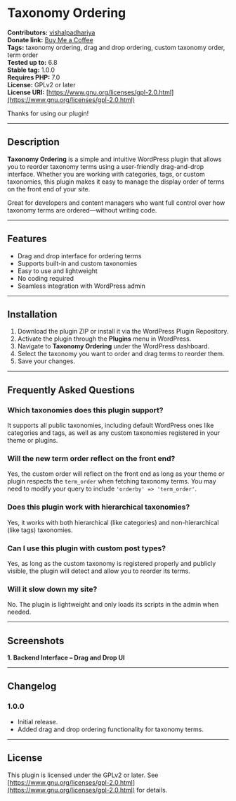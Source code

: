 # Taxonomy Ordering

**Contributors:** [vishalpadhariya](https://profiles.wordpress.org/vishalpadhariya)  
**Donate link:** [Buy Me a Coffee](https://buymeacoffee.com/vishalpadhariya)  
**Tags:** taxonomy ordering, drag and drop ordering, custom taxonomy order, term order  
**Tested up to:** 6.8  
**Stable tag:** 1.0.0  
**Requires PHP:** 7.0  
**License:** GPLv2 or later  
**License URI:** [https://www.gnu.org/licenses/gpl-2.0.html](https://www.gnu.org/licenses/gpl-2.0.html)

Thanks for using our plugin!

---

## Description

**Taxonomy Ordering** is a simple and intuitive WordPress plugin that allows you to reorder taxonomy terms using a user-friendly drag-and-drop interface. Whether you are working with categories, tags, or custom taxonomies, this plugin makes it easy to manage the display order of terms on the front end of your site.

Great for developers and content managers who want full control over how taxonomy terms are ordered—without writing code.

---

## Features

- Drag and drop interface for ordering terms
- Supports built-in and custom taxonomies
- Easy to use and lightweight
- No coding required
- Seamless integration with WordPress admin

---

## Installation

1. Download the plugin ZIP or install it via the WordPress Plugin Repository.
2. Activate the plugin through the **Plugins** menu in WordPress.
3. Navigate to **Taxonomy Ordering** under the WordPress dashboard.
4. Select the taxonomy you want to order and drag terms to reorder them.
5. Save your changes.

---

## Frequently Asked Questions

### Which taxonomies does this plugin support?
It supports all public taxonomies, including default WordPress ones like categories and tags, as well as any custom taxonomies registered in your theme or plugins.

### Will the new term order reflect on the front end?
Yes, the custom order will reflect on the front end as long as your theme or plugin respects the `term_order` when fetching taxonomy terms. You may need to modify your query to include `'orderby' => 'term_order'`.

### Does this plugin work with hierarchical taxonomies?
Yes, it works with both hierarchical (like categories) and non-hierarchical (like tags) taxonomies.

### Can I use this plugin with custom post types?
Yes, as long as the custom taxonomy is registered properly and publicly visible, the plugin will detect and allow you to reorder its terms.

### Will it slow down my site?
No. The plugin is lightweight and only loads its scripts in the admin when needed.

---

## Screenshots

**1. Backend Interface – Drag and Drop UI**  

---

## Changelog

### 1.0.0
* Initial release.
* Added drag and drop ordering functionality for taxonomy terms.

---

## License

This plugin is licensed under the GPLv2 or later. See [https://www.gnu.org/licenses/gpl-2.0.html](https://www.gnu.org/licenses/gpl-2.0.html) for details.
